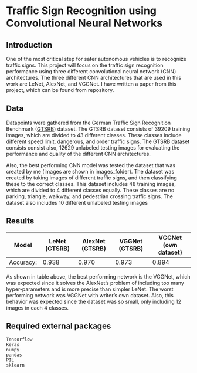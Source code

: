 # Traffic Sign Recognition using Convolutional Neural Networks

## Introduction

One of the most critical step for safer autonomous vehicles is to recognize traffic signs. This project will focus on the traffic sign recognition performance using three different convolutional neural network (CNN) architectures. The three different CNN architectures that are used in this work are LeNet, AlexNet, and VGGNet. I have written a paper from this project, which can be found from repository.

## Data

Datapoints were gathered from the German Traffic Sign Recognition Benchmark ([GTSRB](https://benchmark.ini.rub.de/gtsrb_news.html)) dataset. The GTSRB dataset consists of 39209 training images, which are divided to 43 different classes. These classes include different speed limit, dangerous, and order traffic signs. The GTSRB dataset consists consist also, 12629 unlabeled testing images for evaluating the performance and quality of the different CNN architectures.  

Also, the best performing CNN model was tested the dataset that was created by me (images are shown in images_folder). The dataset was created by taking images of different traffic signs, and then classifying these to the correct classes. This dataset includes 48 training images, which are divided to 4 different classes equally. These classes are no parking, triangle, walkway, and pedestrian crossing traffic signs. The dataset also includes 10 different unlabeled testing images

## Results

| Model  | LeNet (GTSRB) | AlexNet (GTSRB) | VGGNet (GTSRB) | VGGNet (own dataset) |
| ------ | ------ |------ | ------ | ------ | 
| Accuracy: | 0.938 | 0.970 | 0.973 | 0.894 |

As shown in table above, the best performing network is the VGGNet, which was expected since it solves the AlexNet’s problem of including too many hyper-parameters and is more precise than simpler LeNet. The worst performing network was VGGNet with writer’s own dataset. Also, this behavior was expected since the dataset was so small, only including 12 images in each 4 classes. 

## Required external packages

```
Tensorflow
Keras
numpy
pandas
PIL
sklearn
```
